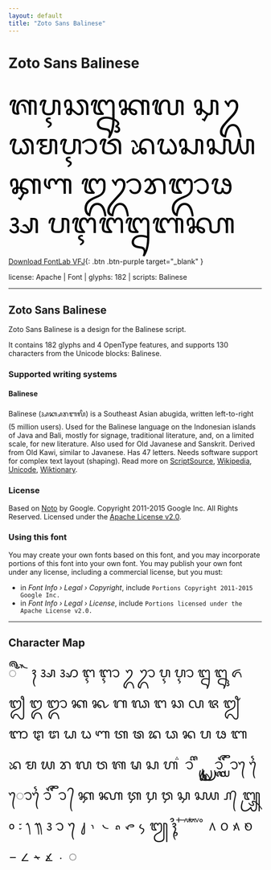 ```yaml
---
layout: default
title: "Zoto Sans Balinese"
---
```


# Zoto Sans Balinese

<div contenteditable="true" style="font-family: 'Zoto Sans Balinese'; font-size: 4em; color:black; margin: 0.5em 0 0.5em 0; line-height: 1.4em;">
ᬰᬋᬘᬎᬓᬮ ᭊᬉᬥᬫᬌᬯ ᬪᬠᬲᭋᭅᬡ ᬑᬊᬭᬒᬨᬅ ᬧᬇᬗᬍᬩᭆ
</div>

[Download FontLab VFJ](https://downgit.github.io/#/home?url=https://github.com/fontlabcom/getgo-fonts/blob/main/getgo-fonts/apache/zotosans/zotosans-balinese.vfj){: .btn .btn-purple target="_blank" }

license: Apache \| Font \| glyphs: 182 \| scripts: Balinese

---


## Zoto Sans Balinese

Zoto Sans Balinese is a design for the Balinese script.

It contains 182 glyphs and 4 OpenType features, and supports 130 characters from the Unicode blocks: Balinese.


### Supported writing systems


#### Balinese

Balinese (ᬅᬓ᭄ᬱᬭᬩᬮᬶ) is a Southeast Asian abugida, written left-to-right (5 million users). Used for the Balinese language on the Indonesian islands of Java and Bali, mostly for signage, traditional literature, and, on a limited scale, for new literature. Also used for Old Javanese and Sanskrit. Derived from Old Kawi, similar to Javanese. Has 47 letters. Needs software support for complex text layout (shaping). Read more on [ScriptSource](https://scriptsource.org/scr/Bali), [Wikipedia](https://en.wikipedia.org/wiki/ISO_15924:Bali), [Unicode](https://www.unicode.org/versions/Unicode13.0.0/ch17.pdf#G26759), [Wiktionary](https://en.wiktionary.org/wiki/Category:Balinese_script).


### License

Based on [Noto](https://github.com/notofonts) by Google. Copyright 2011-2015 Google Inc. All Rights Reserved. Licensed under the [Apache License v2.0](https://www.apache.org/licenses/LICENSE-2.0.txt).

### Using this font

You may create your own fonts based on this font, and you may incorporate portions of this font into your own font. You may publish your own font under any license, including a commercial license, but you must:

- in _Font Info › Legal › Copyright_, include `Portions Copyright 2011-2015 Google Inc.`
- in _Font Info › Legal › License_, include `Portions licensed under the Apache License v2.0.`


---

## Character Map

<div style="font-family: 'Zoto Sans Balinese'; font-size: 2em;">
ᬀ ᬁ ᬂ ᬃ ᬄ ᬅ ᬆ ᬇ ᬈ ᬉ ᬊ ᬋ ᬌ ᬍ ᬎ ᬏ ᬐ ᬑ ᬒ ᬓ ᬔ ᬕ ᬖ ᬗ ᬘ ᬙ ᬚ ᬛ ᬜ ᬝ ᬞ ᬟ ᬠ ᬡ ᬢ ᬣ ᬤ ᬥ ᬦ ᬧ ᬨ ᬩ ᬪ ᬫ ᬬ ᬭ ᬮ ᬯ ᬰ ᬱ ᬲ ᬳ ᬴ ᬵ ᬶ ᬷ ᬸ ᬹ ᬺ ᬻ ᬼ ᬽ ᬾ ᬿ ᭀ ᭁ ᭂ ᭃ ᭄ ᭅ ᭆ ᭇ ᭈ ᭉ ᭊ ᭋ ᭚ ᭛ ᭜ ᭝ ᭞ ᭟ ᭠ ᭡ ᭢ ᭣ ᭤ ᭥ ᭦ ᭧ ᭨ ᭩ ᭪ ᭫ ᭬ ᭭ ᭮ ᭯ ᭰ ᭱ ᭲ ᭳ ᭴ ᭵ ᭶ ᭷ ᭸ ᭹ ᭺ ᭻ ᭼ ◌
</div>

